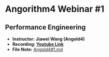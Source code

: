 # Angorithm4 Webinar #1

## Performance Engineering
* **Instructor:** **Jiawei Wang (Angold4)**
* **Recording: [Youtube Link](https://youtu.be/QH_9kTwhJlE)**
* **File Note:** [Angold4#1.md](https://github.com/Angorithm4/Webinar/blob/main/2021-10-15/Angold4%231.md)
